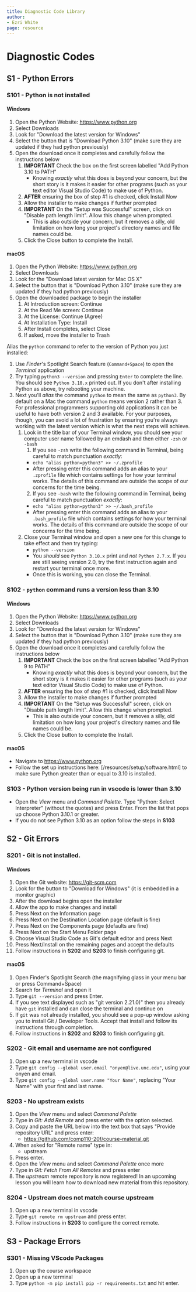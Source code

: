 ```yaml
---
title: Diagnostic Code Library
author:
- Ezri White
page: resource
---
```


# Diagnostic Codes


## S1 - Python Errors

### S101 - Python is not installed
#### Windows
   1. Open the Python Website: https://www.python.org
   2. Select Downloads
   3. Look for "Download the latest version for Windows"
   4. Select the button that is "Download Python 3.10" (make sure they are updated if they had python previously)
   5. Open the download once it completes and carefully follow the instructions below
      1. **IMPORTANT** Check the box on the first screen labelled "Add Python 3.10 to PATH"
         - Knowing _exactly_ what this does is beyond your concern, but the short story is it makes it easier for other programs (such as your text editor Visual Studio Code) to make use of Python.
      2. **AFTER** ensuring the box of step #1 is checked, click Install Now
      3. Allow the installer to make changes if further prompted
      4. **IMPORTANT** On the "Setup was Successful" screen, click on "Disable path length limit". Allow this change when prompted.
         - This is also outside your concern, but it removes a silly, old limitation on how long your project's directory names and file names could be.
      5. Click the Close button to complete the Install.

#### macOS
   1. Open the Python Website: https://www.python.org
   2. Select Downloads
   3. Look for the "Download latest version for Mac OS X"
   4. Select the button that is "Download Python 3.10" (make sure they are updated if they had python previously)
   5. Open the downloaded package to begin the installer
      1. At Introduction screen: Continue
      2. At the Read Me screen: Continue
      3. At the License: Continue (Agree)
      4. At Installation Type: Install
      5. After Install completes, select Close 
      6. If asked, move the installer to Trash

Alias the `python` command to refer to the version of Python you just installed:

1. Use _Finder_'s Spotlight Search feature (`Command+Space`) to open the _Terminal_ application
2. Try typing `python3 --version` and pressing `Enter` to complete the line. You should see `Python 3.10.x` printed out. If you don't after installing Python as above, try rebooting your machine.
3. Next you'll _alias_ the command `python` to mean the same as `python3`. By default on a Mac the command `python` means version 2 rather than 3. For professional programmers supporting old applications it can be useful to have both version 2 and 3 available. For your purposes, though, you can avoid a lot of frustration by ensuring you're always working with the latest version which is what the next steps will achieve.
   1. Look in the title bar of your Terminal window, you should see your computer user name followed by an emdash and then either `-zsh` or `-bash`
      1. If you see `-zsh` write the following command in Terminal, being careful to match punctuation _exactly_:
      - `echo "alias python=python3" >> ~/.zprofile`
      - After pressing enter this command adds an alias to your `.zprofile` file which contains settings for how your terminal works. The details of this command are outside the scope of our concerns for the time being.
      2. If you see `-bash` write the following command in Terminal, being careful to match punctuation _exactly_:
      - `echo "alias python=python3" >> ~/.bash_profile`
      - After pressing enter this command adds an alias to your `.bash_profile` file which contains settings for how your terminal works. The details of this command are outside the scope of our concerns for the time being.
   2. Close your Terminal window and open a new one for this change to take effect and then try typing:
      - `python --version`
      - You _should_ see `Python 3.10.x` print and _not_ `Python 2.7.x`. If you are still seeing version 2.0, try the first instruction again and restart your terminal once more.
      - Once this is working, you can close the Terminal.

### S102 - `python` command runs a version less than 3.10 
#### Windows
   1. Open the Python Website: https://www.python.org
   2. Select Downloads
   3. Look for "Download the latest version for Windows"
   4. Select the button that is "Download Python 3.10" (make sure they are updated if they had python previously)
   5. Open the download once it completes and carefully follow the instructions below
      1. **IMPORTANT** Check the box on the first screen labelled "Add Python 9 to PATH"
         - Knowing _exactly_ what this does is beyond your concern, but the short story is it makes it easier for other programs (such as your text editor Visual Studio Code) to make use of Python.
      2. **AFTER** ensuring the box of step #1 is checked, click Install Now
      3. Allow the installer to make changes if further prompted
      4. **IMPORTANT** On the "Setup was Successful" screen, click on "Disable path length limit". Allow this change when prompted.
         - This is also outside your concern, but it removes a silly, old limitation on how long your project's directory names and file names could be.
      5. Click the Close button to complete the Install.

#### macOS
- Navigate to https://www.python.org
- Follow the set up instructions here: [/resources/setup/software.html] to make sure Python greater than or equal to 3.10 is installed.

### S103 - Python version being run in vscode is lower than 3.10
- Open the _View_ menu and _Command Palette_. Type "Python: Select Interpreter" (without the quotes) and press Enter. From the list that pops up choose Python 3.10.1 or greater.
- If you do not see Python 3.10 as an option follow the steps in **S103** 


## S2 - Git Errors

### S201 - Git is not installed.
#### Windows
   1. Open the Git website: https://git-scm.com
   2. Look for the button to "Download for Windows" (it is embedded in a monitor graphic)
   3. After the download begins open the installer
   4. Allow the app to make changes and install
   5. Press Next on the Information page
   6. Press Next on the Destination Location page (default is fine)
   7. Press Next on the Components page (defaults are fine)
   8. Press Next on the Start Menu Folder page
   9. Choose Visual Studio Code as Git's default editor and press Next
   10. Press Next/Install on the remaining pages and accept the defaults
   11. Follow instructions in **S202** and **S203** to finish configuring git.

#### macOS
   1. Open Finder's Spotlight Search (the magnifying glass in your menu bar or press Command+Space)
   2. Search for _Terminal_ and open it
   3. Type `git --version` and press Enter.
   4. If you see text displayed such as "git version 2.21.0)" then you already have `git` installed and can close the terminal and continue on
   5. If `git` was not already installed, you should see a pop-up window asking you to install Git / Developer Tools. Accept that install and follow its instructions through completion.
   6. Follow instructions in **S202** and **S203** to finish configuring git.

### S202 - Git email and username are not configured
1. Open up a new terminal in vscode
2. Type `git config --global user.email "onyen@live.unc.edu"`, using your onyen and email.
3. Type `git config --global user.name "Your Name"`, replacing "Your Name" with your first and last name. 

### S203 - No upstream exists
1. Open the _View_ menu and select _Command Palette_
2. Type in _Git: Add Remote_ and press enter with the option selected.
3. Copy and paste the URL below into the text box that says "Provide repository URL" and press enter: 
   - https://github.com/comp110-20f/course-material.git
4. When asked for "Remote name" type in:
   - upstream
5. Press enter.
6. Open the _View_ menu and select _Command Palette_ once more
7. Type in _Git: Fetch From All Remotes_ and press enter
8. The _upstream_ remote repository is now registered! In an upcoming lesson you will learn how to download new material from this repository.

### S204 - Upstream does not match course upstream
1. Open up a new terminal in vscode
2. Type `git remote rm upstream` and press enter.
3. Follow instructions in **S203** to configure the correct remote.



## S3 - Package Errors

### S301 - Missing VScode Packages
1. Open up the course workspace
2. Open up a new terminal
3.  Type `python -m pip install pip -r requirements.txt` and hit enter.
